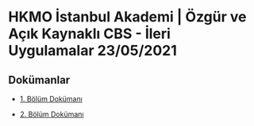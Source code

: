 # HKMO İstanbul Akademi | Özgür ve Açık Kaynaklı CBS - İleri Uygulamalar 23/05/2021


## Dokümanlar
- [1. Bölüm Dokümanı](https://github.com/batuwan/qgis_egitimi_2/blob/main/1.Bolum/1.md)

- [2. Bölüm Dokümanı](https://github.com/batuwan/qgis_egitimi_2/blob/main/2.Bolum/2.md)
